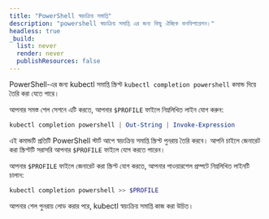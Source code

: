 ```yaml
---
title: "PowerShell স্বয়ংক্রিয় সমাপ্তি"
description: "powershell স্বয়ংক্রিয় সমাপ্তি এর জন্য কিছু ঐচ্ছিক কনফিগারেশন।"
headless: true
_build:
  list: never
  render: never
  publishResources: false
---
```


PowerShell-এর জন্য kubectl সমাপ্তি স্ক্রিপ্ট `kubectl completion powershell` কমান্ড দিয়ে তৈরি করা যেতে পারে।

আপনার সমস্ত শেল সেশনে এটি করতে, আপনার `$PROFILE` ফাইলে নিম্নলিখিত লাইন যোগ করুন:

```powershell
kubectl completion powershell | Out-String | Invoke-Expression
```

এই কমান্ডটি প্রতিটি PowerShell স্টার্ট আপে স্বয়ংক্রিয় সমাপ্তি স্ক্রিপ্ট পুনরায় তৈরি করবে। আপনি চাইলে জেনারেট করা স্ক্রিপ্টটি সরাসরি আপনার `$PROFILE` ফাইলে যোগ করতে পারেন। 

আপনার `$PROFILE` ফাইলে জেনারেট করা স্ক্রিপ্ট যোগ করতে, আপনার পাওয়ারশেল প্রম্পটে নিম্নলিখিত লাইনটি চালান:

```powershell
kubectl completion powershell >> $PROFILE
```

আপনার শেল পুনরায় লোড করার পরে, kubectl স্বয়ংক্রিয় সমাপ্তি কাজ করা উচিত।
